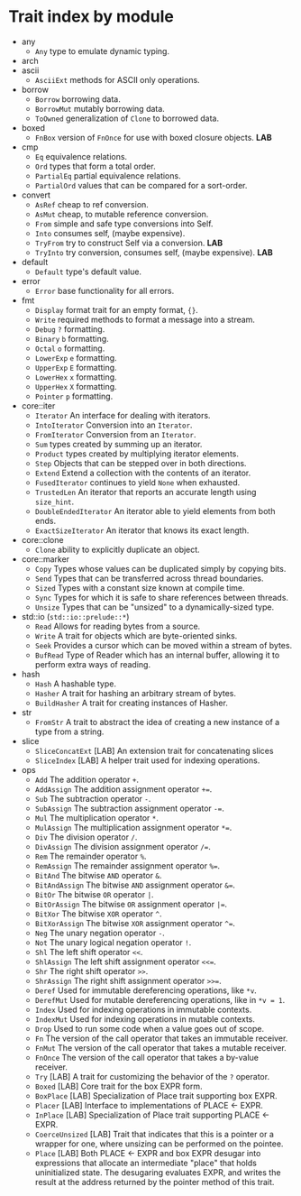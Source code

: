 # Trait index by module

- any
  - `Any` type to emulate dynamic typing.
- arch
- ascii
  - `AsciiExt` methods for ASCII only operations.
- borrow
  - `Borrow` borrowing data.
  - `BorrowMut` mutably borrowing data.
  - `ToOwned` generalization of `Clone` to borrowed data.
- boxed
  - `FnBox` version of `FnOnce` for use with boxed closure objects. __LAB__
- cmp
  - `Eq` equivalence relations.
  - `Ord` types that form a total order.
  - `PartialEq` partial equivalence relations.
  - `PartialOrd` values that can be compared for a sort-order.
- convert
  - `AsRef` cheap to ref conversion.
  - `AsMut` cheap, to mutable reference conversion.
  - `From` simple and safe type conversions into Self.
  - `Into` consumes self, (maybe expensive).
  - `TryFrom` try to construct Self via a conversion. __LAB__
  - `TryInto` try conversion, consumes self, (maybe expensive). __LAB__
- default
  - `Default` type's default value.
- error
  - `Error` base functionality for all errors.
- fmt
  - `Display` format trait for an empty format, `{}`.
  - `Write` required methods to format a message into a stream.
  - `Debug` `?` formatting.
  - `Binary` `b` formatting.
  - `Octal` `o` formatting.
  - `LowerExp` `e` formatting.
  - `UpperExp` `E` formatting.
  - `LowerHex` `x` formatting.
  - `UpperHex` `X` formatting.
  - `Pointer` `p` formatting.
- core::iter
  - `Iterator`      An interface for dealing with iterators.
  - `IntoIterator`  Conversion into an `Iterator`.
  - `FromIterator`  Conversion from an `Iterator`.
  - `Sum`           types created by summing up an iterator.
  - `Product`       types created by multiplying iterator elements.
  - `Step`          Objects that can be stepped over in both directions.
  - `Extend`        Extend a collection with the contents of an iterator.
  - `FusedIterator` continues to yield `None` when exhausted.
  - `TrustedLen`    An iterator that reports an accurate length using `size_hint`.
  - `DoubleEndedIterator` An iterator able to yield elements from both ends.
  - `ExactSizeIterator`   An iterator that knows its exact length.
- core::clone
  - `Clone` ability to explicitly duplicate an object.
- core::marker
  - `Copy`   Types whose values can be duplicated simply by copying bits.
  - `Send`   Types that can be transferred across thread boundaries.
  - `Sized`  Types with a constant size known at compile time.
  - `Sync`   Types for which it is safe to share references between threads.
  - `Unsize` Types that can be "unsized" to a dynamically-sized type.
- std::io (`std::io::prelude::*`)
  - `Read`    Allows for reading bytes from a source.
  - `Write`   A trait for objects which are byte-oriented sinks.
  - `Seek`    Provides a cursor which can be moved within a stream of bytes.
  - `BufRead` Type of Reader which has an internal buffer, allowing it to perform extra ways of reading.
- hash
  - `Hash`        A hashable type.
  - `Hasher`      A trait for hashing an arbitrary stream of bytes.
  - `BuildHasher` A trait for creating instances of Hasher.
- str
  - `FromStr`  A trait to abstract the idea of creating a new instance of a type from a string.
- slice
  - `SliceConcatExt` [LAB] An extension trait for concatenating slices
  - `SliceIndex`     [LAB] A helper trait used for indexing operations.
- ops
  - `Add`           The addition operator `+`.
  - `AddAssign`     The addition assignment operator `+=`.
  - `Sub`           The subtraction operator `-`.
  - `SubAssign`     The subtraction assignment operator `-=`.
  - `Mul`           The multiplication operator `*`.
  - `MulAssign`     The multiplication assignment operator `*=`.
  - `Div`           The division operator `/`.
  - `DivAssign`     The division assignment operator `/=`.
  - `Rem`           The remainder operator `%`.
  - `RemAssign`     The remainder assignment operator `%=`.
  - `BitAnd`        The bitwise `AND` operator `&`.
  - `BitAndAssign`  The bitwise `AND` assignment operator `&=`.
  - `BitOr`         The bitwise `OR` operator `|`.
  - `BitOrAssign`   The bitwise `OR` assignment operator `|=`.
  - `BitXor`        The bitwise `XOR` operator `^`.
  - `BitXorAssign`  The bitwise `XOR` assignment operator `^=`.
  - `Neg`           The unary negation operator `-`.
  - `Not`           The unary logical negation operator `!`.
  - `Shl`           The left shift operator `<<`.
  - `ShlAssign`     The left shift assignment operator `<<=`.
  - `Shr`           The right shift operator `>>`.
  - `ShrAssign`     The right shift assignment operator `>>=`.
  - `Deref`     Used for immutable dereferencing operations, like `*v`.
  - `DerefMut`  Used for mutable dereferencing operations, like in `*v = 1`.
  - `Index`     Used for indexing operations in immutable contexts.
  - `IndexMut`  Used for indexing operations in mutable contexts.
  - `Drop`      Used to run some code when a value goes out of scope.
  - `Fn`     The version of the call operator that takes an immutable receiver.
  - `FnMut`  The version of the call operator that takes a mutable receiver.
  - `FnOnce` The version of the call operator that takes a by-value receiver.
  - `Try`      [LAB] A trait for customizing the behavior of the `?` operator.
  - `Boxed`    [LAB] Core trait for the box EXPR form.
  - `BoxPlace` [LAB] Specialization of Place trait supporting box EXPR.
  - `Placer`   [LAB] Interface to implementations of PLACE <- EXPR.
  - `InPlace`  [LAB] Specialization of Place trait supporting PLACE <- EXPR.
  - `CoerceUnsized` [LAB] Trait that indicates that this is a pointer or a wrapper for one, where unsizing can be performed on the pointee.
  - `Place` [LAB] Both PLACE <- EXPR and box EXPR desugar into expressions that allocate an intermediate "place" that holds uninitialized state. The desugaring evaluates EXPR, and writes the result at the address returned by the pointer method of this trait.
